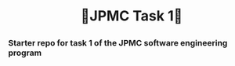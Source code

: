 # <p align="center">📑JPMC Task 1📑</p>

### Starter repo for task 1 of the JPMC software engineering program
